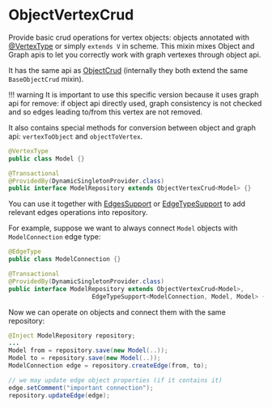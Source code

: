 # ObjectVertexCrud

Provide basic crud operations for vertex objects: objects annotated with [@VertexType](../../mapping/class/vertex.md) or 
simply `extends V` in scheme. This mixin mixes Object and Graph apis to let you correctly work with graph vertexes through object api.

It has the same api as [ObjectCrud](objcrud.md) (internally they both extend the same `BaseObjectCrud` mixin). 

!!! warning
    It is important to use this specific version because it uses graph api for remove: if object api directly used, graph consistency is not checked and so edges leading to/from this vertex are not removed.  

It also contains special methods for conversion between object and graph api: `vertexToObject` and `objectToVertex`.

```java
@VertexType
public class Model {}

@Transactional
@ProvidedBy(DynamicSingletonProvider.class)
public interface ModelRepository extends ObjectVertexCrud<Model> {}
``` 

You can use it together with [EdgesSupport](edges.md) or [EdgeTypeSupport](edgetype.md) to add relevant edges operations into repository.

For example, suppose we want to always connect `Model` objects with `ModelConnection` edge type:

```java
@EdgeType
public class ModelConnection {}

@Transactional
@ProvidedBy(DynamicSingletonProvider.class)
public interface ModelRepository extends ObjectVertexCrud<Model>, 
                       EdgeTypeSupport<ModelConnection, Model, Model> {}
``` 

Now we can operate on objects and connect them with the same repository:

```java
@Inject ModelRepository repository;
...
Model from = repository.save(new Model(..));
Model to = repository.save(new Model(..));
ModelConnection edge = repository.createEdge(from, to);

// we may update edge object properties (if it contains it)
edge.setComment("important connection");
repository.updateEdge(edge);
``` 